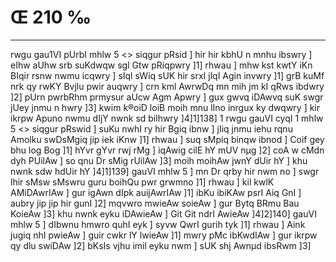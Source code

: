 # Œ 210 ‰
---
rwgu gau1VI pUrbI mhlw 5 <> siqgur pRsid ]
hir hir kbhU n mnhu ibswry ] eIhw aUhw srb suKdwqw sgl Gtw
pRiqpwry ]1] rhwau ] mhw kst kwtY iKn BIqir rsnw nwmu icqwry ]
sIql sWiq sUK hir srxI jlqI Agin invwry ]1] grB kuMf nrk qy rwKY
Bvjlu pwir auqwry ] crn kml AwrwDq mn mih jm kI qRws ibdwry ]2]
pUrn pwrbRhm prmysur aUcw Agm Apwry ] gux gwvq iDAwvq suK swgr
jUey jnmu n hwry ]3] kwim k®oiD loiB moih mnu lIno inrgux ky dwqwry ]
kir ikrpw Apuno nwmu dIjY nwnk sd bilhwry ]4]1]138]
1
rwgu gauVI cyqI 1 mhlw 5 <> siqgur pRswid ]
suKu nwhI ry hir Bgiq ibnw ] jIiq jnmu iehu rqnu Amolku swDsMgiq
jip iek iKnw ]1] rhwau ] suq sMpiq binqw ibnod ] Coif gey bhu log
Bog ]1] hYvr gYvr rwj rMg ] iqAwig cilE hY mUV nµg ]2] coA w cMdn
dyh PUilAw ] so qnu Dr sMig rUilAw ]3] moih moihAw jwnY dUir hY ] khu
nwnk sdw hdUir hY ]4]1]139] gauVI mhlw 5 ] mn Dr qrby hir nwm
no ] swgr lhir sMsw sMswru guru boihQu pwr grwmno ]1] rhwau ] kil
kwlK AMiDAwrIAw ] gur igAwn dIpk auijAwrIAw ]1] ibKu ibiKAw
psrI Aiq GnI ] aubry jip jip hir gunI ]2] mqvwro mwieAw soieAw ]
gur Bytq BRmu Bau KoieAw ]3] khu nwnk eyku iDAwieAw ] Git Git ndrI
AwieAw ]4]2]140] gauVI mhlw 5 ] dIbwnu hmwro quhI eyk ] syvw
QwrI gurih tyk ]1] rhwau ] Aink jugiq nhI pwieAw ] guir cwkr lY
lwieAw ]1] mwry pMc ibKwdIAw ] gur ikrpw qy dlu swiDAw ]2] bKsIs
vjhu imil eyku nwm ] sUK shj Awnµd ibsRwm ]3]
####
